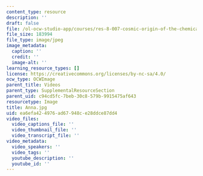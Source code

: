 ```yaml
---
content_type: resource
description: ''
draft: false
file: /ol-ocw-studio-app/courses/res-8-007-cosmic-origin-of-the-chemical-elements-fall-2019/ea6efa424976ad67948ce28ddce87dd4_Anna.jpg
file_size: 183994
file_type: image/jpeg
image_metadata:
  caption: ''
  credit: ''
  image-alt: ''
learning_resource_types: []
license: https://creativecommons.org/licenses/by-nc-sa/4.0/
ocw_type: OCWImage
parent_title: Videos
parent_type: SupplementalResourceSection
parent_uid: c94cd5fc-7beb-30c8-579b-9915475af643
resourcetype: Image
title: Anna.jpg
uid: ea6efa42-4976-ad67-948c-e28ddce87dd4
video_files:
  video_captions_file: ''
  video_thumbnail_file: ''
  video_transcript_file: ''
video_metadata:
  video_speakers: ''
  video_tags: ''
  youtube_description: ''
  youtube_id: ''
---
```

